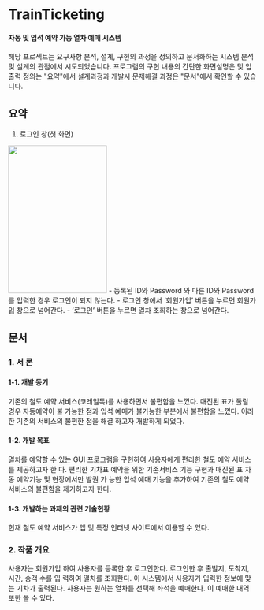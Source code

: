 # TrainTicketing 
#### 자동 및 입석 예약 가능 열차 예매 시스템
해당 프로젝트는 요구사항 분석, 설계, 구현의 과정을 정의하고 문서화하는 시스템 분석 및 설계의 관점에서 시도되었습니다.
프로그램의 구현 내용의 간단한 화면설명은 및 입출력 정의는 "요약"에서 
설계과정과 개발시 문제해결 과정은 "문서"에서 확인할 수 있습니다.

## 요약
1. 로그인 창(첫 화면)
<img src = "https://user-images.githubusercontent.com/81247213/147555822-f8885bd1-957b-43ce-b8ed-f109bef3debc.png" width ="200" height ="300" />
- 등록된 ID와 Password 와 다른 ID와 Password 를 입력한 경우 로그인이 되지 않는다.  
- 로그인 창에서 ‘회원가입’ 버튼을 누르면 회원가입 창으로 넘어간다.  
- ‘로그인’ 버튼을 누르면 열차 조회하는 창으로 넘어간다.  

## 문서

### 1. 서 론
#### 1-1. 개발 동기
기존의 철도 예약 서비스(코레일톡)를 사용하면서 불편함을 느꼈다. 매진된 표가 풀릴 경우 자동예약이 불
가능한 점과 입석 예매가 불가능한 부분에서 불편함을 느꼈다. 이러한 기존의 서비스의 불편한 점을 해결
하고자 개발하게 되었다. 

#### 1-2. 개발 목표
열차를 예약할 수 있는 GUI 프로그램을 구현하여 사용자에게 편리한 철도 예약 서비스를 제공하고자 한
다. 편리한 기차표 예약을 위한 기존서비스 기능 구현과 매진된 표 자동 예약기능 및 현장에서만 발권 가
능한 입석 예매 기능을 추가하여 기존의 철도 예약 서비스의 불편함을 제거하고자 한다.

#### 1-3. 개발하는 과제의 관련 기술현황
현재 철도 예약 서비스가 앱 및 특정 인터넷 사이트에서 이용할 수 있다. 

### 2. 작품 개요
사용자는 회원가입 하여 사용자를 등록한 후 로그인한다. 로그인한 후 출발지, 도착지, 시간, 승객 수를 입
력하여 열차를 조회한다. 이 시스템에서 사용자가 입력한 정보에 맞는 기차가 출력된다. 사용자는 원하는 
열차를 선택해 좌석을 예매한다. 이 예매한 내역 또한 볼 수 있다.
